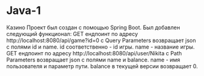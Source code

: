 # Java-1
Казино
Проект был создан с помощью Spring Boot. Был добавлен следующий функционал:
GET ендпоинт по адресу http://localhost:8080/api/game?id=0 с Query Parameters возвращает json
с полями id и name. id соответственно - id игры. name - название игры.
GET ендпоинт по адресу http://localhost:8080/api/user/Nikita c Path Parameters возвращает json
с полями name и balance. name - имя пользователя и параметр пути. balance в текущей версии
возвращает 0.